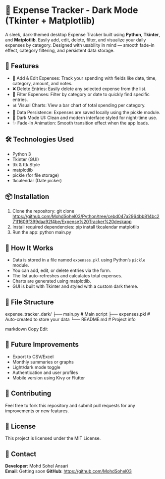 # 💸 Expense Tracker - Dark Mode (Tkinter + Matplotlib)

A sleek, dark-themed desktop Expense Tracker built using **Python**, **Tkinter**, and **Matplotlib**. Easily add, edit, delete, filter, and visualize your daily expenses by category. Designed with usability in mind — smooth fade-in effect, category filtering, and persistent data storage.

## 📌 Features

- 📝 Add & Edit Expenses: Track your spending with fields like date, time, category, amount, and notes.
- ❌ Delete Entries: Easily delete any selected expense from the list.
- 📅 Filter Expenses: Filter by category or date to quickly find specific entries.
- 📊 Visual Charts: View a bar chart of total spending per category.
- 💾 Data Persistence: Expenses are saved locally using the pickle module.
- 🌙 Dark Mode UI: Clean and modern interface styled for night-time use.
- ✨ Fade-In Animation: Smooth transition effect when the app loads.

## 🛠️ Technologies Used

- Python 3
- Tkinter (GUI)
- ttk & ttk.Style
- matplotlib
- pickle (for file storage)
- tkcalendar (Date picker)

## 📦 Installation

1. Clone the repository:
git clone https://github.com/MohdSohel03/Python/tree/cebd047a2964bb814bc271f1609f399daa92f4be/Expense%20Tracker%20deskapp
2. Install required dependencies:
pip install tkcalendar matplotlib
3. Run the app:
python main.py

## 🧠 How It Works

- Data is stored in a file named `expenses.pkl` using Python’s `pickle` module.
- You can add, edit, or delete entries via the form.
- The list auto-refreshes and calculates total expenses.
- Charts are generated using matplotlib.
- GUI is built with Tkinter and styled with a custom dark theme.

## 📂 File Structure

expense_tracker_dark/
├── main.py # Main script
├── expenses.pkl # Auto-created to store your data
└── README.md # Project info

markdown
Copy
Edit

## 🚀 Future Improvements

- Export to CSV/Excel
- Monthly summaries or graphs
- Light/dark mode toggle
- Authentication and user profiles
- Mobile version using Kivy or Flutter

## 🤝 Contributing

Feel free to fork this repository and submit pull requests for any improvements or new features.

## 📄 License

This project is licensed under the MIT License.

## 📧 Contact

**Developer**: Mohd Sohel Ansari  
**Email**: Getting soon 
**GitHub**: https://github.com/MohdSohel03
